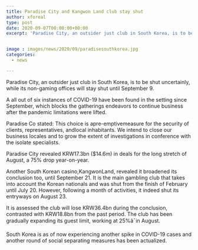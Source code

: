 ```yaml
---
title: Paradise City and Kangwon Land club stay shut
author: xforeal 
type: post
date: 2020-09-07T00:00:00+00:00
excerpt: 'Paradise City, an outsider just club in South Korea, is to be shut uncertainly, while its non-gaming offices will stay shut until September 9 '


image : images/news/2020/09/paradisesouthkorea.jpg
categories:
  - news

---
```

Paradise City, an outsider just club in South Korea, is to be shut uncertainly, while its non-gaming offices will stay shut until September 9. 

A all out of six instances of COVID-19 have been found in the setting since September, which blocks the gatherings endeavors to continue business after the pandemic limitations were lifted.<span data-ccp-props='{"134233117":true,"134233118":true,"201341983":0,"335559739":200,"335559740":240}' /> 

<span data-contrast="auto">Paradise Co stated: This choice is apre-emptivemeasure for the security of clients, representatives, andlocal inhabitants. We intend to close our business locales and to grow the extent of investigations in conference with the isolate specialists. </span><span data-ccp-props='{"134233117":true,"134233118":true,"201341983":0,"335559739":200,"335559740":240}' />

<span data-contrast="auto">Paradise City revealed KRW17.3bn ($14.6m) in deals for the long stretch of August, a 75&percnt; drop year-on-year. </span>

<span data-contrast="auto">Another South Korean casino,KangwonLand, revealed it broadened its conclusion too, until September 21. It is the main gambling club that takes into account the Korean nationals and was shut from the finish of February until July 20. However, following a month of activities, it indeed shut its entryways on August 23. </span><span data-ccp-props='{"134233117":true,"134233118":true,"201341983":0,"335559739":200,"335559740":240}' />

<span data-contrast="auto">It is assessed the club will lose KRW36.4bn during the conclusion, contrasted with KRW18.8bn from the past period. The club has been gradually expanding its guest limit, working at 25&percnt;â¯in August. </span><span data-ccp-props='{"134233117":true,"134233118":true,"201341983":0,"335559739":200,"335559740":240}' />

<span data-contrast="auto">South Korea is as of now experiencing another spike in COVID-19 cases and another round of social separating measures has been actualized. </span><span data-ccp-props='{"134233117":true,"134233118":true,"201341983":0,"335559739":200,"335559740":240}' />